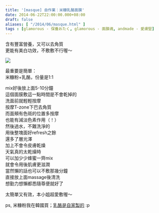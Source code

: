 ```yaml
---
title: '[masque] 自作業：米糠乳酪面膜'
date: 2014-06-22T22:00:00.000+08:00
draft: false
aliases: [ "/2014/06/masque.html" ]
tags : [glamorous - 保養おたく, glamorous - 面膜魂, andmade - 愛膚堅]
---
```


含有豐富營養，又可以去角質  
更能有美白功效，不敷敷不行喔～  

![](/images/riceyogurtmask.jpg)

最重要是簡單：  
米糠粉+乳酪，份量是1:1  
  
mix好後放上面5-10分鐘  
這個面膜敷這一點時間是不會乾掉的  
洗面前就輕輕按摩  
按摩T-zone下巴去角質  
而面頰有色斑的位置多按摩  
也能有減淡色素作用（！）  
然後過水，不難洗淨的  
用後整塊面好refresh之餘  
還多了層光澤  
加上不會令皮膚乾燥  
天氣真的太乾燥時  
可以加少少蜂蜜一齊mix  
就會令用後肌膚更滋潤  
當然懶的話也可以不敷那幾分鐘  
直接放上面massage後清洗  
想勤力想懶都悉隨尊便就好了  
  
太簡單又有效，本小姐超愛敷喔～  
  
ps, 米糠粉我在韓國買；[乳酪是自家製的](https://hidie.net/yogurtmachine/) :p
